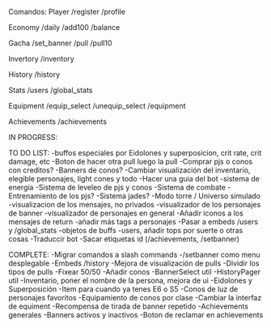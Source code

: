 Comandos:
Player
/register
/profile

Economy
/daily
/add100
/balance

Gacha
/set_banner
/pull 
/pull10

Invertory
/inventory

History
/history

Stats
/users 
/global_stats

Equipment
/equip_select
/unequip_select
/equipment

Achievements
/achievements


IN PROGRESS:


TO DO LIST:
-buffos especiales por Eidolones y superposicion, crit rate, crit damage, etc
-Boton de hacer otra pull luego la pull
-Comprar pjs o conos con creditos?
-Banners de conos?
-Cambiar visualización del inventario, elegible personajes, light cones y todo
-Hacer una guia del bot
-sistema de energia
-Sistema de leveleo de pjs y conos
-Sistema de combate
-Entrenamiento de los pjs?
-Sistema jades?
-Modo torre / Universo simulado
-visualizacion de los mensajes, no privados
-visualizador de los personajes de banner
-visualizador de personajes en general
-Añadir iconos a los mensajes de return
-añadir más tags a personajes
-Pasar a embeds /users y /global_stats
-objetos de buffs
-users, añadir tops por suerte o otras cosas
-Traduccir bot
-Sacar etiquetas id (/achievements, /setbanner)

COMPLETE:
-Migrar comandos a slash commands
-/setbanner como menu desplegable
-Embeds /history
-Mejora de visualización de pulls
-Dividir los tipos de pulls
-Fixear 50/50
-Añadir conos
-BannerSelect util
-HistoryPager util
-Inventario, poner el nombre de la persona, mejora de ui
-Eidolones y Superposición
-Item para cuando ya tenes E6 o S5
-Conos de luz de personajes favoritos
-Equipamiento de conos por clase
-Cambiar la interfaz de equiment
-Recompensa de tirada de banner repetido
-Achievements generales
-Banners activos y inactivos
-Boton de reclamar en achievements